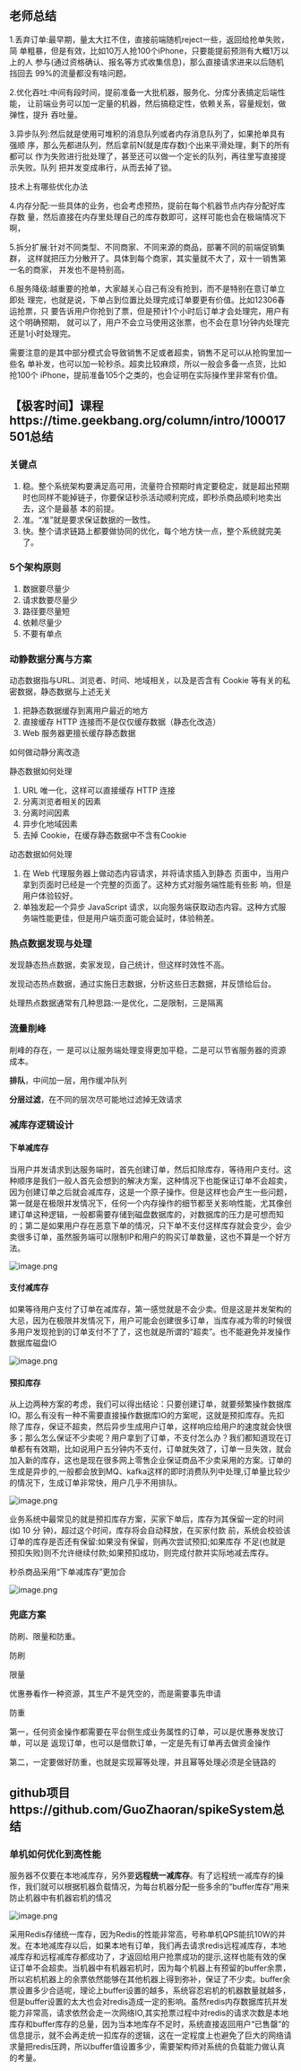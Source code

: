 ## 老师总结

1.丢弃订单:最早期，量太大扛不住，直接前端随机reject一些，返回给抢单失败，简 单粗暴，但是有效，比如10万人抢100个iPhone，只要能提前预测有大概1万以上的人 参与(通过资格确认、报名等方式收集信息)，那么直接请求进来以后随机挡回去 99%的流量都没有啥问题。

2.优化吞吐:中间有段时间，提前准备一大批机器，服务化、分库分表搞定后端性能， 让前端业务可以加一定量的机器，然后搞稳定性，依赖关系，容量规划，做弹性，提升 吞吐量。

3.异步队列:然后就是使用可堆积的消息队列或者内存消息队列了，如果抢单具有强顺 序，那么先都进队列，然后拿前N(就是库存数)个出来平滑处理，剩下的所有都可以 作为失败进行批处理了，甚至还可以做一个定长的队列，再往里写直接提示失败。队列 把并发变成串行，从而去掉了锁。

技术上有哪些优化办法

4.内存分配:一些具体的业务，也会考虑预热，提前在每个机器节点内存分配好库存数 量，然后直接在内存里处理自己的库存数即可，这样可能也会在极端情况下啊，

5.拆分扩展:针对不同类型、不同商家、不同来源的商品，部署不同的前端促销集群， 这样就把压力分散开了。具体到每个商家，其实量就不大了，双十一销售第一名的商家， 并发也不是特别高。

6.服务降级:越重要的抢单，大家越关心自己有没有抢到，而不是特别在意订单立即处 理完，也就是说，下单占到位置比处理完成订单要更有价值。比如12306春运抢票，只 要告诉用户你抢到了票，但是预计1个小时后订单才会处理完，用户有这个明确预期， 就可以了，用户不会立马使用这张票，也不会在意1分钟内处理完还是1小时处理完。

需要注意的是其中部分模式会导致销售不足或者超卖，销售不足可以从抢购里加一些名 单补发，也可以加一轮秒杀。超卖比较麻烦，所以一般会多备一点货，比如抢100个 iPhone，提前准备105个之类的，也会证明在实际操作里非常有价值。



## 【极客时间】课程https://time.geekbang.org/column/intro/100017501总结

### 关键点

1. 稳。整个系统架构要满足高可用，流量符合预期时肯定要稳定，就是超出预期 时也同样不能掉链子，你要保证秒杀活动顺利完成，即秒杀商品顺利地卖出去，这个是最基 本的前提。
2. 准。“准”就是要求保证数据的一致性。
3. 快。整个请求链路上都要做协同的优化，每个地方快一点，整个系统就完美了。

### 5个架构原则

1. 数据要尽量少
2. 请求数要尽量少
3. 路径要尽量短
4. 依赖尽量少
5. 不要有单点

### 动静数据分离与方案

动态数据指与URL、浏览者、时间、地域相关，以及是否含有 Cookie 等有关的私密数据，静态数据与上述无关

1. 把静态数据缓存到离用户最近的地方
2. 直接缓存 HTTP 连接而不是仅仅缓存数据（静态化改造）
3. Web 服务器更擅长缓存静态数据

如何做动静分离改造

静态数据如何处理

1. URL 唯一化，这样可以直接缓存 HTTP 连接
2. 分离浏览者相关的因素
3. 分离时间因素
4. 异步化地域因素
5. 去掉 Cookie，在缓存静态数据中不含有Cookie

动态数据如何处理

1. 在 Web 代理服务器上做动态内容请求，并将请求插入到静态 页面中，当用户拿到页面时已经是一个完整的页面了。这种方式对服务端性能有些影 响，但是用户体验较好。
2. 单独发起一个异步 JavaScript 请求，以向服务端获取动态内容。这种方式服务端性能更佳，但是用户端页面可能会延时，体验稍差。

### 热点数据发现与处理

发现静态热点数据，卖家发现，自己统计，但这样时效性不高。

发现动态热点数据，通过实施日志数据，分析这些日志数据，并反馈给后台。

处理热点数据通常有几种思路:一是优化，二是限制，三是隔离

### 流量削峰

削峰的存在，一 是可以让服务端处理变得更加平稳，二是可以节省服务器的资源成本。

**排队**，中间加一层，用作缓冲队列

**分层过滤**，在不同的层次尽可能地过滤掉无效请求

### 减库存逻辑设计

#### 下单减库存

当用户并发请求到达服务端时，首先创建订单，然后扣除库存，等待用户支付。这种顺序是我们一般人首先会想到的解决方案，这种情况下也能保证订单不会超卖，因为创建订单之后就会减库存，这是一个原子操作。但是这样也会产生一些问题，第一就是在极限并发情况下，任何一个内存操作的细节都至关影响性能，尤其像创建订单这种逻辑，一般都需要存储到磁盘数据库的，对数据库的压力是可想而知的；第二是如果用户存在恶意下单的情况，只下单不支付这样库存就会变少，会少卖很多订单，虽然服务端可以限制IP和用户的购买订单数量，这也不算是一个好方法。

![image.png](https://cdn.nlark.com/yuque/0/2021/png/2542319/1611582011669-e813879c-5c5e-45f8-b9d1-deaca8bfe38b.png)



####  支付减库存

如果等待用户支付了订单在减库存，第一感觉就是不会少卖。但是这是并发架构的大忌，因为在极限并发情况下，用户可能会创建很多订单，当库存减为零的时候很多用户发现抢到的订单支付不了了，这也就是所谓的“超卖”。也不能避免并发操作数据库磁盘IO

![image.png](https://cdn.nlark.com/yuque/0/2021/png/2542319/1611582018476-bc193bb9-2ed2-40e4-919d-5285a588e04c.png)

####  预扣库存

从上边两种方案的考虑，我们可以得出结论：只要创建订单，就要频繁操作数据库IO。那么有没有一种不需要直接操作数据库IO的方案呢，这就是预扣库存。先扣除了库存，保证不超卖，然后异步生成用户订单，这样响应给用户的速度就会快很多；那么怎么保证不少卖呢？用户拿到了订单，不支付怎么办？我们都知道现在订单都有有效期，比如说用户五分钟内不支付，订单就失效了，订单一旦失效，就会加入新的库存，这也是现在很多网上零售企业保证商品不少卖采用的方案。订单的生成是异步的,一般都会放到MQ、kafka这样的即时消费队列中处理,订单量比较少的情况下，生成订单非常快，用户几乎不用排队。

![image.png](https://cdn.nlark.com/yuque/0/2021/png/2542319/1611582040162-42adddf2-178c-4ad5-80cc-3913509b4a6c.png)

业务系统中最常见的就是预扣库存方案，买家下单后，库存为其保留一定的时间(如 10 分 钟)，超过这个时间，库存将会自动释放，在买家付款 前，系统会校验该订单的库存是否还有保留:如果没有保留，则再次尝试预扣;如果库存 不足(也就是预扣失败)则不允许继续付款;如果预扣成功，则完成付款并实际地减去库存。

秒杀商品采用“下单减库存”更加合

![image.png](https://cdn.nlark.com/yuque/0/2021/png/2542319/1611579574887-234633ab-f785-4d79-8fc1-6d54005e6110.png)

### 兜底方案

防刷、限量和防重。

防刷

限量

优惠券看作一种资源，其生产不是凭空的，而是需要事先申请														

防重															

第一，任何资金操作都需要在平台侧生成业务属性的订单，可以是优惠券发放订单，可以是 返现订单，也可以是借款订单，一定是先有订单再去做资金操作

第二，一定要做好防重，也就是实现幂等处理，并且幂等处理必须是全链路的

## github项目https://github.com/GuoZhaoran/spikeSystem总结

### 单机如何优化到高性能

服务器不仅要在本地减库存，另外要**远程统一减库存**。有了远程统一减库存的操作，我们就可以根据机器负载情况，为每台机器分配一些多余的“buffer库存”用来防止机器中有机器宕机的情况

![image.png](https://cdn.nlark.com/yuque/0/2021/png/2542319/1611582468642-f99ea26a-b3aa-4ee5-9e5c-738a9f7ca934.png)

采用Redis存储统一库存，因为Redis的性能非常高，号称单机QPS能抗10W的并发。在本地减库存以后，如果本地有订单，我们再去请求redis远程减库存，本地减库存和远程减库存都成功了，才返回给用户抢票成功的提示,这样也能有效的保证订单不会超卖。当机器中有机器宕机时，因为每个机器上有预留的buffer余票，所以宕机机器上的余票依然能够在其他机器上得到弥补，保证了不少卖。buffer余票设置多少合适呢，理论上buffer设置的越多，系统容忍宕机的机器数量就越多，但是buffer设置的太大也会对redis造成一定的影响。虽然redis内存数据库抗并发能力非常高，请求依然会走一次网络IO,其实抢票过程中对redis的请求次数是本地库存和buffer库存的总量，因为当本地库存不足时，系统直接返回用户“已售罄”的信息提示，就不会再走统一扣库存的逻辑，这在一定程度上也避免了巨大的网络请求量把redis压跨，所以buffer值设置多少，需要架构师对系统的负载能力做认真的考量。